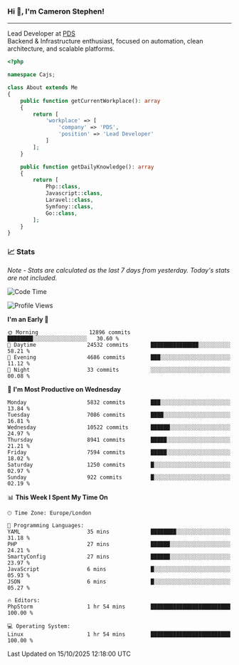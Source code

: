 ### Hi 👋, I'm Cameron Stephen!

---

Lead Developer at [PDS](https://prindatasolutions.co.uk)  
Backend & Infrastructure enthusiast, focused on automation, clean architecture, and scalable platforms.


```php
<?php

namespace Cajs;

class About extends Me
{
    public function getCurrentWorkplace(): array
    {
        return [
            'workplace' => [
                'company' => 'PDS',
                'position' => 'Lead Developer'
            ]
        ];
    }

    public function getDailyKnowledge(): array
    {
        return [
            Php::class,
            Javascript::class,
            Laravel::class,
            Symfony::class,
            Go::class,
        ];
    }
}
```

### 📈 Stats
<p><em>Note - Stats are calculated as the last 7 days from yesterday. Today's stats are not included.</em></p>


<!--START_SECTION:waka-->
![Code Time](http://img.shields.io/badge/Code%20Time-4%2C738%20hrs%2025%20mins-blue)

![Profile Views](http://img.shields.io/badge/Profile%20Views-0-blue)

**I'm an Early 🐤** 

```text
🌞 Morning                12896 commits       ████████░░░░░░░░░░░░░░░░░   30.60 % 
🌆 Daytime                24532 commits       ███████████████░░░░░░░░░░   58.21 % 
🌃 Evening                4686 commits        ███░░░░░░░░░░░░░░░░░░░░░░   11.12 % 
🌙 Night                  33 commits          ░░░░░░░░░░░░░░░░░░░░░░░░░   00.08 % 
```
📅 **I'm Most Productive on Wednesday** 

```text
Monday                   5832 commits        ███░░░░░░░░░░░░░░░░░░░░░░   13.84 % 
Tuesday                  7086 commits        ████░░░░░░░░░░░░░░░░░░░░░   16.81 % 
Wednesday                10522 commits       ██████░░░░░░░░░░░░░░░░░░░   24.97 % 
Thursday                 8941 commits        █████░░░░░░░░░░░░░░░░░░░░   21.21 % 
Friday                   7594 commits        █████░░░░░░░░░░░░░░░░░░░░   18.02 % 
Saturday                 1250 commits        █░░░░░░░░░░░░░░░░░░░░░░░░   02.97 % 
Sunday                   922 commits         █░░░░░░░░░░░░░░░░░░░░░░░░   02.19 % 
```


📊 **This Week I Spent My Time On** 

```text
🕑︎ Time Zone: Europe/London

💬 Programming Languages: 
YAML                     35 mins             ████████░░░░░░░░░░░░░░░░░   31.18 % 
PHP                      27 mins             ██████░░░░░░░░░░░░░░░░░░░   24.21 % 
SmartyConfig             27 mins             ██████░░░░░░░░░░░░░░░░░░░   23.97 % 
JavaScript               6 mins              █░░░░░░░░░░░░░░░░░░░░░░░░   05.93 % 
JSON                     6 mins              █░░░░░░░░░░░░░░░░░░░░░░░░   05.27 % 

🔥 Editors: 
PhpStorm                 1 hr 54 mins        █████████████████████████   100.00 % 

💻 Operating System: 
Linux                    1 hr 54 mins        █████████████████████████   100.00 % 
```


 Last Updated on 15/10/2025 12:18:00 UTC
<!--END_SECTION:waka-->
